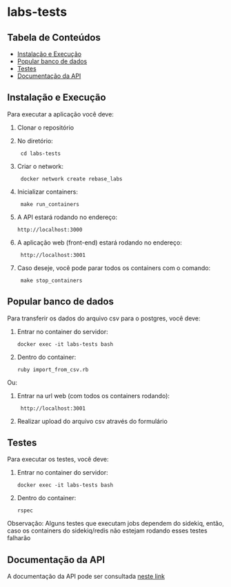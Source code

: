 # labs-tests

## Tabela de Conteúdos
- [Instalação e Execução](#instalação-e-execução)
- [Popular banco de dados](#popular-banco-de-dados)
- [Testes](#testes)
- [Documentação da API](#documentação-da-api)

## Instalação e Execução
Para executar a aplicação você deve:
1. Clonar o repositório

2. No diretório: 

        cd labs-tests

3. Criar o network:

        docker network create rebase_labs

4. Inicializar containers:
   
        make run_containers

6. A API estará rodando no endereço:

       http://localhost:3000

7. A aplicação web (front-end) estará rodando no endereço:

        http://localhost:3001
8. Caso deseje, você pode parar todos os containers com o comando:

        make stop_containers

## Popular banco de dados   
Para transferir os dados do arquivo csv para o postgres, você deve:

1. Entrar no container do servidor:

       docker exec -it labs-tests bash

2. Dentro do container:

       ruby import_from_csv.rb

Ou: 

1. Entrar na url web (com todos os containers rodando):

        http://localhost:3001

2. Realizar upload do arquivo csv através do formulário
## Testes
Para executar os testes, você deve:

1. Entrar no container do servidor:

       docker exec -it labs-tests bash

2. Dentro do container:

       rspec

Observação: Alguns testes que executam jobs dependem do sidekiq, então, caso os containers do sidekiq/redis não estejam rodando esses testes falharão
## Documentação da API
A documentação da API pode ser consultada [neste link](https://github.com/gmkoeb/labs-tests/blob/main/api_doc.md)
